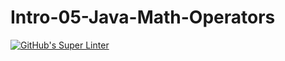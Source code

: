 # Intro-05-Java-Math-Operators
[![GitHub's Super Linter](https://github.com/ICS4U-Programming-KevinC/Intro-05-Java-Math-Operators/workflows/KRevin's%20Super%20Linter/badge.svg)](https://github.com/ICS4U-Programming-KevinC/Intro-05-Java-Math-Operators/actions)
